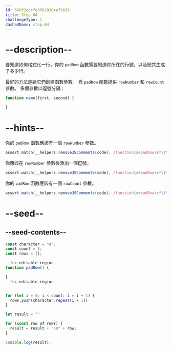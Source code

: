 ```yaml
---
id: 660f2eccfe3f820304af1b39
title: Step 64
challengeType: 1
dashedName: step-64
---
```


# --description--

要知道如何格式化一行，你的 `padRow` 函數需要知道你所在的行號，以及總共生成了多少行。

最好的方法是給它們創建函數參數。 爲 `padRow` 函數提供 `rowNumber` 和 `rowCount` 參數。 多個參數以逗號分隔：

```js
function name(first, second) {

}
```

# --hints--

你的 `padRow` 函數應該有一個 `rowNumber` 參數。

```js
assert.match(__helpers.removeJSComments(code), /function\s+padRow\s*\(\s*rowNumber/);
```

你應該在 `rowNumber` 參數後添加一個逗號。

```js
assert.match(__helpers.removeJSComments(code), /function\s+padRow\s*\(\s*rowNumber\s*,\s*/);
```

你的 `padRow` 函數應該有一個 `rowCount` 參數。

```js
assert.match(__helpers.removeJSComments(code), /function\s+padRow\s*\(\s*rowNumber\s*,\s*rowCount\s*\)/);
```

# --seed--

## --seed-contents--

```js
const character = "#";
const count = 8;
const rows = [];

--fcc-editable-region--
function padRow() {

}
--fcc-editable-region--


for (let i = 0; i < count; i = i + 1) {
  rows.push(character.repeat(i + 1))
}

let result = ""

for (const row of rows) {
  result = result + "\n" + row;
}

console.log(result);
```
